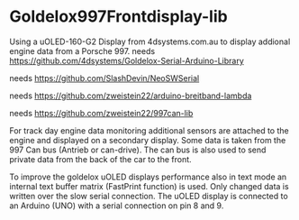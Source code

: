 # Goldelox997Frontdisplay-lib
Using a uOLED-160-G2 Display from 4dsystems.com.au  to display addional engine data from a Porsche 997.
needs https://github.com/4dsystems/Goldelox-Serial-Arduino-Library

needs https://github.com/SlashDevin/NeoSWSerial

needs https://github.com/zweistein22/arduino-breitband-lambda

needs https://github.com/zweistein22/997can-lib


For track day engine data monitoring additional  sensors are attached to the engine and displayed on a secondary display.
Some data is taken from the 997 Can bus (Antrieb or can-drive).  The can bus is also used to send private data from the back of the car to the front.

To improve the goldelox uOLED displays performance also in text mode an internal text buffer matrix (FastPrint function) is used. Only changed data is written over the slow serial connection. The uOLED display is connected to an Arduino (UNO)  with a serial connection on pin 8 and 9.

